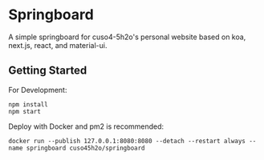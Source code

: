 # Springboard

A simple springboard for cuso4-5h2o's personal website based on koa, next.js, react, and material-ui.

## Getting Started

For Development:

```
npm install
npm start
```


Deploy with Docker and pm2 is recommended:

```
docker run --publish 127.0.0.1:8080:8080 --detach --restart always --name springboard cuso45h2o/springboard
```
